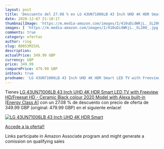 ```yaml
---
layout: post
title: 'Descuento del 27.08 % en LG 43UN71006LB 43 Inch UHD 4K HDR Smart '
date: 2020-12-07 21:10:17
thumbnailImage: 'https://m.media-amazon.com/images/I/410uDidWKjL._SL200_.jpg'
images: [ 'https://m.media-amazon.com/images/I/410uDidWKjL._SL200_.jpg' ]
comments: true
category: ofertas
author: ring
slug: B0853M2SXL
description:
actualPrice: 349.99 GBP
currency: GBP
price: 349.99
comparePrice: 479.99 GBP
inStock: true
prodname: 'LG 43UN71006LB 43 Inch UHD 4K HDR Smart LED TV with Freeview HD/Freesat HD - Ceramic Black colour  2020 Model  with Alexa built-in [Energy Class A]'
---
```


Tienes [LG 43UN71006LB 43 Inch UHD 4K HDR Smart LED TV with Freeview HD/Freesat HD - Ceramic Black colour  2020 Model  with Alexa built-in [Energy Class A]](https://www.amazon.co.uk/dp/B0853M2SXL/?tag=tolees0a-21) con un 27.08 % de descuento con precio de oferta de 349.99 GBP (original: 479.99 GBP) en el siguiente enlace!

[![LG 43UN71006LB 43 Inch UHD 4K HDR Smart ](https://m.media-amazon.com/images/I/410uDidWKjL._SL200_.jpg)](https://www.amazon.co.uk/dp/B0853M2SXL/?tag=tolees0a-21)

[Accede a la oferta!!](https://www.amazon.co.uk/dp/B0853M2SXL/?tag=tolees0a-21)

Links participate in Amazon Associate program and might generate a comission on qualifying sales


